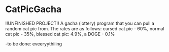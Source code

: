 # CatPicGacha
!!UNFINISHED PROJECT!!
A gacha (lottery) program that you can pull a random cat pic from. The rates are as follows: cursed cat pic - 60%, normal cat pic - 35%, blessed cat pic: 4.9%, a DOGE - 0.1%

-to be done: eveeryythiiing

